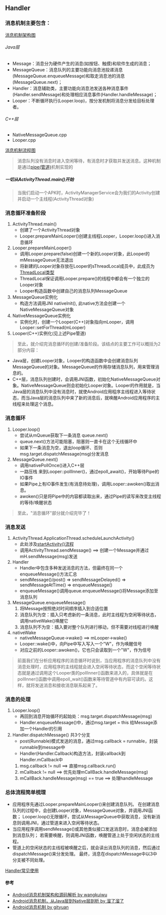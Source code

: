 ## Handler
### 消息机制主要包含：
[消息机制架构图](..\img\AndroidMessageFramework.jpg)
###### Java层
* Message：消息分为硬件产生的消息(如按钮、触摸)和软件生成的消息；
* MessageQueue：消息队列的主要功能向消息池投递消息(MessageQueue.enqueueMessage)和取走消息池的消息(MessageQueue.next)；
* Handler：消息辅助类，主要功能向消息池发送各种消息事件(Handler.sendMessage)和处理相应消息事件(Handler.handleMessage)；
* Looper：不断循环执行(Looper.loop)，按分发机制将消息分发给目标处理者。
###### C++层
* NativeMessageQueue.cpp
* Looper.cpp

[消息机制流程图](..\img\AndroidMessageFlow.jpg)
>消息队列没有消息时进入空闲等待，有消息时才获取并发送消息。这种机制是通过[pipe(管道)](../../IPC/Pipe.md)机制实现的
##### 一切从ActivityThread.main()开始
>当我们启动一个APK时，ActivityManagerService会为我们的Activity创建并启动一个主线程(ActivityThread对象)


### 消息循环准备阶段
1. ActivityThread.main()
    * 创建了一个ActivityThread对象
    * Looper.prepareMainLooper()创建主线程Looper，Looper.loop()进入消息循环
2. Looper.prepareMainLooper()
    * 调用Looper.prepare(false)创建一个新的Looper对象，此Looper的mMessageQueue无法退出
    * 将新建的Looper对象存放在Looper的sThreadLocal成员中，此成员为[ThreadLocal类型](../../../../../ProgrammingLanguage/Java/Concurrency/ThreadLocal.md)
    * ThreadLocal保证调用Looper.prepare()的线程中都会有一个独立的Looper对象
    * Looper构造函数中创建自己的消息队列MessageQueue
3. MessageQueue实例化
    * 构造方法调用JNI nativeInit(), 此native方法会创建一个NativeMessageQueue对象
4. NativeMessageQueue实例化
    * 实例化时，创建一个Looper(C++)对象指向mLooper，调用Looper::setForThread(mLooper)
5. Looper(C++)实例化(见上述Pipe管道)
>至此，就介绍完消息循环的创建/准备阶段。该结点的主要工作可以概括为2部分内容：
* Java层，创建Looper对象，Looper的构造函数中会创建消息队列MessageQueue的对象。MessageQueue的作用存储消息队列，用来管理消息的。
* C++层，消息队列创建时，会调用JNI函数，初始化NativeMessageQueue对象。NativeMessageQueue则会初始化Looper对象。Looper的作用就是，当Java层的消息队列中没有消息时，就使Android应用程序主线程进入等待状态，而当Java层的消息队列中来了新的消息后，就唤醒Android应用程序的主线程来处理这个消息。
### 消息循环
1. Looper.loop()
    * 尝试从mQueue获取下一条消息 queue.next()
    * queue.next()方法可能阻塞，阻塞则一直卡在这个无线循环中
    * 如果下一条消息为空，退出loop循环、否则msg.target.dispatchMessage(msg)分发消息
2. MessageQueue.next()
    * 调用nativePollOnce()进入C++层
    * 一路压栈 来到Looper::pollInner()，通过epoll_await()，开始等待Pipe的IO事件
    * 如果Pipe上有IO事件发生(有消息待处理)，调用Looper::awoken()取出消息。
    * awoken()只是将Pipe中的内容都读取出来，通过Pipe的读写来改变主线程的等待/唤醒状态
>至此，"消息循环"部分就介绍完毕了！
### 消息发送
1. ActivityThread.ApplicationThread.scheduleLaunchActivity()
    * 此处涉及[startActivity()流程](../Launcher/startActivity.md)
    * 调用ActivityThread.sendMessage() ==> 创建一个Message并通过mH.sendMessage(msg)发送
2. Handler
    * Handler中包含多种发送消息的方法，但最终在同一个enqueueMessage()方法汇总
    * sendMessage()/post() => sendMessageDelayed() => sendMessageAtTime() => enqueueMessage()
    * enqueueMessage()调用queue.enqueueMessage()将Message添加至消息队列
3. MessageQueue.enqueueMessage()
    1. 将Message按照绝对时间顺序插入到合适位置
    2. 消息队列为空：插入只考虑新的一条消息，此时主线程为空闲等待状态，调用nativeWake()唤醒它
    3. 消息队列不为空：插入要对整个队列进行移动，但不需要对线程进行唤醒
4. nativeWake
    * nativeMessageQueue->wake() ==> mLooper->wake()
    * Looper::wake()中，向Pipe中写入写入一个"W"，作为唤醒信号
    * 对应之前的Looper::awoken()，它也只会读取到一个"W"，作为信号
>前面我们在分析应用程序的消息循环时说到，当应用程序的消息队列中没有消息处理时，应用程序的主线程就会进入空闲等待状态，而这个空闲等待状态就是通过调用这个Looper类的pollInner()函数来进入的，具体就是在pollInner()函数中调用epoll_wait()函数来等待管道中有内容可读的。这样，就将发送消息和接收消息联系起来了。
### 消息的处理
1. Looper.loop()
    * 再回到消息开始循环的起始处：msg.target.dispatchMessage(msg)
    * Handler.enqueueMessage()中，通过msg.target = this 给Message添加一个Handler的引用
2. Handler.dispatchMessage() 共3个分支
    * post(Runnable)模式发送的消息，通过msg.callback = runnable，封装runnable到message中
    * Handler(Handler.Callback)构造方法，封装callback到Handler.mCallback中
    1. msg.callback != null ==> 直接msg.callback.run()
    2. mCallback != null ==> 优先处理mCallBack.handleMessage(msg)
    3. mCallBack.handleMessage(msg) == true  ==> 处理handleMessage
### 总体流程简单梳理
* 应用程序先通过Looper.prepareMainLooper()来创建消息队列。
在创建消息队列的过程中，会创建Looper对象，MessageQueue对象，并调用JNI函数；
Looper.loop()无限循环，尝试从MessageQueue中获取消息，没有新消息则调用JNI，通过管道来进入空闲等待状态。
* 当应用程序调用sendMessage()或其他类似接口发送消息时，消息会被添加到消息队列；
若需要唤醒，则调用JNI函数，唤醒管道上处于空闲状态的主线程。
* 管道上的空闲状态的主线程被唤醒之后，就会读出消息队列的消息，然后通过dispatchMessage()来分发处理。
最终，消息在dispatchMessage中以3中分支被不同处理。

[Handler常见使用](HandlerSample.md)

#### 参考
* [Android消息机制架构和源码解析 by wangkuiwu](http://wangkuiwu.github.io/2014/08/26/MessageQueue/)
* [Android消息机制，从Java层到Native层剖析 by 溜了溜了](https://zhuanlan.zhihu.com/p/29929031)
* [Android消息机制 by gityuan](http://gityuan.com/2015/12/26/handler-message-framework/)